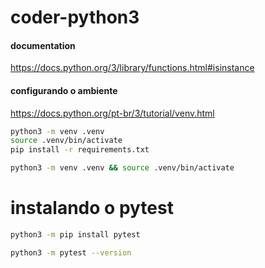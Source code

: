 # coder-python3


#### documentation
https://docs.python.org/3/library/functions.html#isinstance


#### configurando o ambiente
https://docs.python.org/pt-br/3/tutorial/venv.html

```bash
python3 -m venv .venv
source .venv/bin/activate
pip install -r requirements.txt
```


```bash
python3 -m venv .venv && source .venv/bin/activate
```

# instalando o pytest
```bash
python3 -m pip install pytest
``` 

```bash
python3 -m pytest --version
``` 